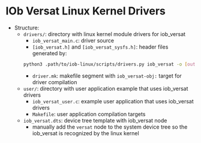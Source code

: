 # IOb Versat Linux Kernel Drivers
- Structure:
    - `drivers/`: directory with linux kernel module drivers for iob_versat
        - `iob_versat_main.c`: driver source
        - `[iob_versat.h]` and `[iob_versat_sysfs.h]`: header files generated by:
        ```bash
        python3 .path/to/iob-linux/scripts/drivers.py iob_versat -o [output_dir]
        ```
        - `driver.mk`: makefile segment with `iob_versat-obj:` target for driver
          compilation
    - `user/`: directory with user application example that uses iob_versat
      drivers
        - `iob_versat_user.c`: example user application that uses iob_versat
          drivers
        - `Makefile`: user application compilation targets
    - `iob_versat.dts`: device tree template with iob_versat node
        - manually add the `versat` node to the system device tree so the
          iob_versat is recognized by the linux kernel
